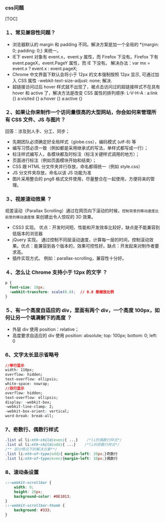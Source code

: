 ### css问题

[TOC]

### １、常见兼容性问题？

- 浏览器默认的 margin 和 padding 不同。解决方案是加一个全局的 *{margin: 0; padding: 0;} 来统一。
- IE下 event 对象有 event.x，event.y 属性，而 Firefox 下没有。Firefox 下有 event.pageX，event.PageY 属性，而 IE 下没有。 解决办法：var mx = event.x ? event.x : event.pageX;
- Chrome 中文界面下默认会将小于 12px 的文本强制按照 12px 显示, 可通过加入 CSS 属性 -webkit-text-size-adjust: none; 解决.
- 超链接访问过后 hover 样式就不出现了，被点击访问过的超链接样式不在具有 hover 和 active 了，解决方法是改变 CSS 属性的排列顺序: L-V-H-A : a:link {} a:visited {} a:hover {} a:active {}

### ２、如果让你来制作一个访问量很高的大型网站，你会如何来管理所有 CSS 文件、JS 与图片？

 回答：涉及到人手、分工、同步；

- 先期团队必须确定好全局样式（globe.css），编码模式 (utf-8) 等
- 编写习惯必须一致（例如都是采用继承式的写法，单样式都写成一行）；
- 标注样式编写人，各模块都及时标注（标注关键样式调用的地方）；
- 页面进行标注（例如页面模块开始和结束）；
- CSS 跟 HTML 分文件夹并行存放，命名都得统一（例如 style.css）
- JS 分文件夹存放，命名以该 JS 功能为准
- 图片采用整合的 png8 格式文件使用，尽量整合在一起使用，方便将来的管理。

### ３、视差滚动效果 ？

视差滚动（Parallax Scrolling）通过在网页向下滚动的时候，`控制背景的移动速度比前景的移动速度慢` 来创建出令人惊叹的 3D 效果。

- CSS3 实现。 优点：开发时间短、性能和开发效率比较好，缺点是不能兼容到低版本的浏览器
- jQuery 实现。 通过控制不同层滚动速度，计算每一层的时间，控制滚动效果。优点：能兼容到各个版本的，效果可控性好。缺点：开发起来对制作者要求高。
- 插件实现方式。 例如：parallax-scrolling，兼容性十分好。

### ４、怎么让 Chrome 支持小于 12px 的文字 ？

```css
p {
  font-size: 10px;
  -webkit-transform: scale(0.8);  // 0.8 是缩放比例
} 
```

### ５、有一个高度自适应的 div，里面有两个 div，一个高度 100px，如何让另一个填满剩下的高度 ？

- 外层 div 使用 position：relative；
- 高度要求自适应的 div 使用 position: absolute; top: 100px; bottom: 0; left: 0

### 6、文字太长显示省略号

```css
//单行显示
width: 110px;
overflow: hidden;
text-overflow: ellipsis;
white-space: nowrap;
//双行显示
overflow: hidden;
text-overflow: ellipsis;
display: -webkit-box;
-webkit-line-clamp: 2;
-webkit-box-orient: vertical;
word-break: break-all;
```



### 7、奇数行、偶数行样式

```css
.list ul li:nth-child(even){ ...}    /*li的偶数行样式*/
.list ul li:nth-child(odd){ ...}    /*li的奇数行样式*/
/** 部分情况下的解决方案**/
.list li:nth-of-type(odd){ margin-left: 20px;}奇数行   
.list li:nth-of-type(even){margin-left: 10px;}偶数行   
```

### 8、滚动条设置

```css
::-webkit-scrollbar {
	width: 0;
	height: 20px;
	background-color: #0E1013;
}
::-webkit-scrollbar-thumb {
	background: #333;
}
```

